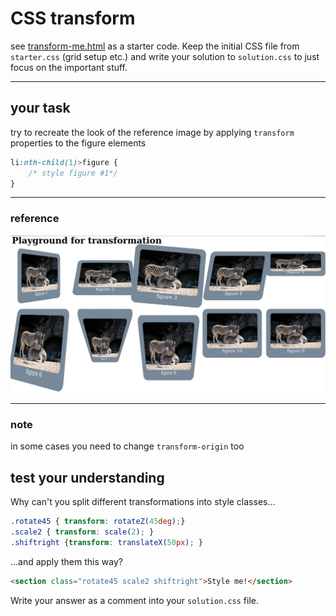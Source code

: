 # CSS transform

see [transform-me.html](transform-me.html) as a starter code. Keep the initial CSS file from `starter.css` (grid setup etc.) and write your solution to `solution.css` to just focus on the important stuff.

---
## your task
try to recreate the look of the reference image by applying `transform` properties to the figure elements

```CSS
li:nth-child(1)>figure {
    /* style figure #1*/
}
```

--- 
### reference
![reference](reference.jpg)

---

### note

in some cases you need to change `transform-origin` too

## test your understanding

Why can't you split different transformations into style classes...

```CSS
.rotate45 { transform: rotateZ(45deg);}
.scale2 { transform: scale(2); }
.shiftright {transform: translateX(50px); }
```
...and apply them this way?

```HTML 
<section class="rotate45 scale2 shiftright">Style me!</section>
```

Write your answer as a comment into your `solution.css` file.